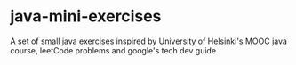 # java-mini-exercises
A set of small java exercises inspired by University of Helsinki's MOOC java course, leetCode problems and google's tech dev guide
